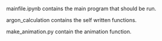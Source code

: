 mainfile.ipynb contains the main program that should be run.

argon_calculation contains the self written functions.

make_animation.py contain the animation function.
